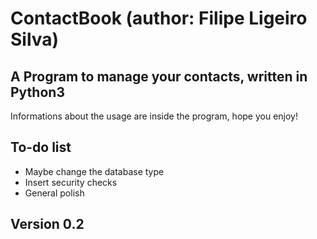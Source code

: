 # ContactBook (author: Filipe Ligeiro Silva)

## A Program to manage your contacts, written in Python3

Informations about the usage are inside the program, hope you enjoy!

## To-do list

- Maybe change the database type
- Insert security checks
- General polish

## Version 0.2
